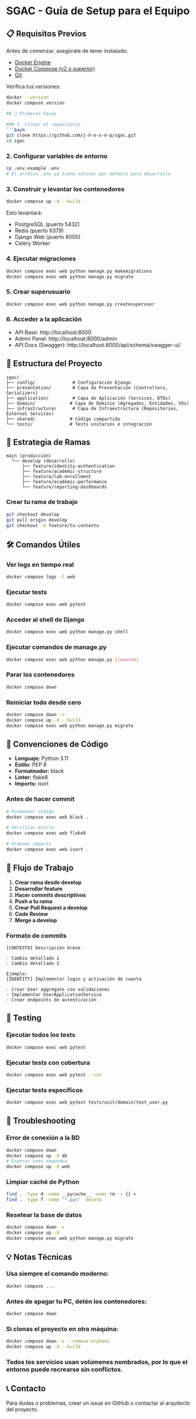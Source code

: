 # SGAC - Guía de Setup para el Equipo

## 📋 Requisitos Previos

Antes de comenzar, asegúrate de tener instalado:

- [Docker Engine](https://docs.docker.com/engine/install/)
- [Docker Compose (v2 o superior)](https://docs.docker.com/compose/install/)
- [Git](https://git-scm.com/downloads)

Verifica tus versiones:
```bash
docker --version
docker compose version

## 🚀 Primeros Pasos

### 1. Clonar el repositorio
```bash
git clone https://github.com/j-h-o-s-e-p/sgac.git
cd sgac
```

### 2. Configurar variables de entorno
```bash
cp .env.example .env
# El archivo .env ya tiene valores por defecto para desarrollo
```

### 3. Construir y levantar los contenedores
```bash
docker compose up -d --build
```

Esto levantará:
- PostgreSQL (puerto 5432)
- Redis (puerto 6379)
- Django Web (puerto 8000)
- Celery Worker

### 4. Ejecutar migraciones
```bash
docker compose exec web python manage.py makemigrations
docker compose exec web python manage.py migrate
```

### 5. Crear superusuario
```bash
docker compose exec web python manage.py createsuperuser
```

### 6. Acceder a la aplicación
- API Base: http://localhost:8000
- Admin Panel: http://localhost:8000/admin
- API Docs (Swagger): http://localhost:8000/api/schema/swagger-ui/

## 📂 Estructura del Proyecto
```
sgac/
├── config/              # Configuración Django
├── presentation/        # Capa de Presentación (Controllers, Serializers)
├── application/         # Capa de Aplicación (Services, DTOs)
├── domain/             # Capa de Dominio (Agregados, Entidades, VOs)
├── infrastructure/      # Capa de Infraestructura (Repositories, External Services)
├── shared/             # Código compartido
└── tests/              # Tests unitarios e integración
```

## 🌿 Estrategia de Ramas
```
main (producción)
  └── develop (desarrollo)
      ├── feature/identity-authentication
      ├── feature/academic-structure
      ├── feature/lab-enrollment
      ├── feature/academic-performance
      └── feature/reporting-dashboards
```

### Crear tu rama de trabajo
```bash
git checkout develop
git pull origin develop
git checkout -b feature/tu-contexto
```

## 🛠️ Comandos Útiles

### Ver logs en tiempo real
```bash
docker compose logs -f web
```

### Ejecutar tests
```bash
docker compose exec web pytest
```

### Acceder al shell de Django
```bash
docker compose exec web python manage.py shell
```

### Ejecutar comandos de manage.py
```bash
docker compose exec web python manage.py [comando]
```

### Parar los contenedores
```bash
docker compose down
```

### Reiniciar todo desde cero
```bash
docker compose down -v
docker compose up -d --build
docker compose exec web python manage.py migrate
```

## 📏 Convenciones de Código

- **Lenguaje:** Python 3.11
- **Estilo:** PEP 8
- **Formateador:** black
- **Linter:** flake8
- **Imports:** isort

### Antes de hacer commit
```bash
# Formatear código
docker compose exec web black .

# Verificar estilo
docker compose exec web flake8

# Ordenar imports
docker compose exec web isort .
```

## 🔄 Flujo de Trabajo

1. **Crear rama desde develop**
2. **Desarrollar feature**
3. **Hacer commits descriptivos**
4. **Push a tu rama**
5. **Crear Pull Request a develop**
6. **Code Review**
7. **Merge a develop**

### Formato de commits
```
[CONTEXTO] Descripción breve

- Cambio detallado 1
- Cambio detallado 2

Ejemplo:
[IDENTITY] Implementar login y activación de cuenta

- Crear User aggregate con validaciones
- Implementar UserApplicationService
- Crear endpoints de autenticación
```

## 🧪 Testing

### Ejecutar todos los tests
```bash
docker compose exec web pytest
```

### Ejecutar tests con cobertura
```bash
docker compose exec web pytest --cov
```

### Ejecutar tests específicos
```bash
docker compose exec web pytest tests/unit/domain/test_user.py
```

## 🐛 Troubleshooting

### Error de conexión a la BD
```bash
docker compose down
docker compose up -d db
# Esperar unos segundos
docker compose up -d web
```

### Limpiar caché de Python
```bash
find . -type d -name __pycache__ -exec rm -r {} +
find . -type f -name "*.pyc" -delete
```

### Resetear la base de datos
```bash
docker compose down -v
docker compose up -d
docker compose exec web python manage.py migrate
```

## 💡 Notas Técnicas

### Usa siempre el comando moderno:
```bash
docker compose ...
```
### Antes de apagar tu PC, detén los contenedores:
```bash
docker compose down
```
### Si clonas el proyecto en otra máquina:
```bash
docker compose down -v --remove-orphans
docker compose up -d --build
```
### Todos los servicios usan volúmenes nombrados, por lo que el entorno puede recrearse sin conflictos.

## 📞 Contacto

Para dudas o problemas, crear un issue en GitHub o contactar al arquitecto del proyecto.
